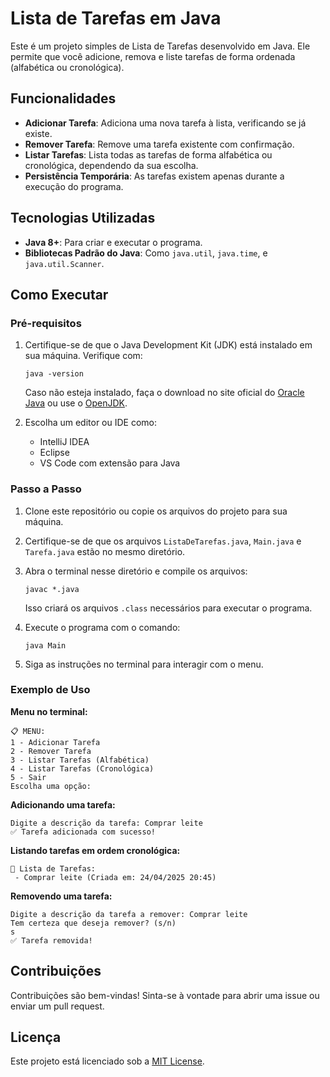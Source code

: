 # Lista de Tarefas em Java

Este é um projeto simples de Lista de Tarefas desenvolvido em Java. Ele permite que você adicione, remova e liste tarefas de forma ordenada (alfabética ou cronológica). 

## Funcionalidades

- **Adicionar Tarefa**: Adiciona uma nova tarefa à lista, verificando se já existe.
- **Remover Tarefa**: Remove uma tarefa existente com confirmação.
- **Listar Tarefas**: Lista todas as tarefas de forma alfabética ou cronológica, dependendo da sua escolha.
- **Persistência Temporária**: As tarefas existem apenas durante a execução do programa.

## Tecnologias Utilizadas

- **Java 8+**: Para criar e executar o programa.
- **Bibliotecas Padrão do Java**: Como `java.util`, `java.time`, e `java.util.Scanner`.

## Como Executar

### Pré-requisitos
1. Certifique-se de que o Java Development Kit (JDK) está instalado em sua máquina. Verifique com:
   ```
   java -version
   ```
   Caso não esteja instalado, faça o download no site oficial do [Oracle Java](https://www.oracle.com/java/technologies/javase-downloads.html) ou use o [OpenJDK](https://openjdk.org/).

2. Escolha um editor ou IDE como:
   - IntelliJ IDEA
   - Eclipse
   - VS Code com extensão para Java

### Passo a Passo

1. Clone este repositório ou copie os arquivos do projeto para sua máquina.
2. Certifique-se de que os arquivos `ListaDeTarefas.java`, `Main.java` e `Tarefa.java` estão no mesmo diretório.
3. Abra o terminal nesse diretório e compile os arquivos:
   ```
   javac *.java
   ```
   Isso criará os arquivos `.class` necessários para executar o programa.

4. Execute o programa com o comando:
   ```
   java Main
   ```

5. Siga as instruções no terminal para interagir com o menu.

### Exemplo de Uso

**Menu no terminal:**
```
📋 MENU:
1 - Adicionar Tarefa
2 - Remover Tarefa
3 - Listar Tarefas (Alfabética)
4 - Listar Tarefas (Cronológica)
5 - Sair
Escolha uma opção: 
```

**Adicionando uma tarefa:**
```
Digite a descrição da tarefa: Comprar leite
✅ Tarefa adicionada com sucesso!
```

**Listando tarefas em ordem cronológica:**
```
📌 Lista de Tarefas:
 - Comprar leite (Criada em: 24/04/2025 20:45)
```

**Removendo uma tarefa:**
```
Digite a descrição da tarefa a remover: Comprar leite
Tem certeza que deseja remover? (s/n)
s
✅ Tarefa removida!
```

## Contribuições

Contribuições são bem-vindas! Sinta-se à vontade para abrir uma issue ou enviar um pull request.

## Licença

Este projeto está licenciado sob a [MIT License](LICENSE).
